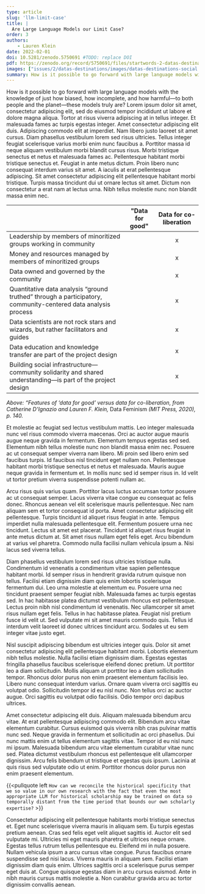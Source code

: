 ```yaml
---
type: article
slug: 'llm-limit-case'
title: |
  Are Large Language Models our Limit Case?
order: 3
authors:
    - Lauren Klein
date: 2022-02-01
doi: 10.5281/zenodo.5750691 #TODO: replace DOI
pdf: https://zenodo.org/record/5750691/files/startwords-2-datas-destinations.pdf #TODO: replace PDF
images: ["issues/2/datas-destinations/images/datas-destinations-social.png"] #TODO: replace social image
summary: How is it possible to go forward with large language models with the knowledge of just how biased, how incomplete, and how harmful—to both people and the planet—these models truly are?
---
```


How is it possible to go forward with large language models with the knowledge of just how biased, how incomplete, and how harmful—to both people and the planet—these models truly are? Lorem ipsum dolor sit amet, consectetur adipiscing elit, sed do eiusmod tempor incididunt ut labore et dolore magna aliqua. Tortor at risus viverra adipiscing at in tellus integer. Et malesuada fames ac turpis egestas integer. Amet consectetur adipiscing elit duis. Adipiscing commodo elit at imperdiet. Nam libero justo laoreet sit amet cursus. Diam phasellus vestibulum lorem sed risus ultricies. Tellus integer feugiat scelerisque varius morbi enim nunc faucibus a. Porttitor massa id neque aliquam vestibulum morbi blandit cursus risus. Morbi tristique senectus et netus et malesuada fames ac. Pellentesque habitant morbi tristique senectus et. Feugiat in ante metus dictum. Proin libero nunc consequat interdum varius sit amet. A iaculis at erat pellentesque adipiscing. Sit amet consectetur adipiscing elit pellentesque habitant morbi tristique. Turpis massa tincidunt dui ut ornare lectus sit amet. Dictum non consectetur a erat nam at lectus urna. Nibh tellus molestie nunc non blandit massa enim nec.

|                                                                                                               | "Data for good" | Data for co-liberation |
|:------------------------------------------------------------------------------------------------------------- |:---------------:|:----------------------:|
| Leadership by members of minoritized groups working in community                                              |                 |           x            |
| Money and resources managed by members of minoritized groups                                                  |                 |           x            |
| Data owned and governed by the community                                                                      |                 |           x            |
| Quantitative data analysis “ground truthed” through a participatory, community-centered data analysis process |                 |           x            |
| Data scientists are not rock stars and wizards, but rather facilitators and guides                            |                 |           x            |
| Data education and knowledge transfer are part of the project design                                          |                 |           x            |
| Building social infrastructure—community solidarity and shared understanding—is part of the project design    |                 |           x            |

*Above: “Features of ‘data for good’ versus data for co-liberation, from Catherine D’Ignazio and Lauren F. Klein,* Data Feminism *(MIT Press, 2020), p. 140.*

Et molestie ac feugiat sed lectus vestibulum mattis. Leo integer malesuada nunc vel risus commodo viverra maecenas. Orci ac auctor augue mauris augue neque gravida in fermentum. Elementum tempus egestas sed sed. Elementum nibh tellus molestie nunc non blandit massa enim nec. Posuere ac ut consequat semper viverra nam libero. Mi proin sed libero enim sed faucibus turpis. Id faucibus nisl tincidunt eget nullam non. Pellentesque habitant morbi tristique senectus et netus et malesuada. Mauris augue neque gravida in fermentum et. In mollis nunc sed id semper risus in. Id velit ut tortor pretium viverra suspendisse potenti nullam ac.

Arcu risus quis varius quam. Porttitor lacus luctus accumsan tortor posuere ac ut consequat semper. Lacus viverra vitae congue eu consequat ac felis donec. Rhoncus aenean vel elit scelerisque mauris pellentesque. Nec nam aliquam sem et tortor consequat id porta. Amet consectetur adipiscing elit pellentesque. Turpis tincidunt id aliquet risus feugiat in ante. Tempus imperdiet nulla malesuada pellentesque elit. Fermentum posuere urna nec tincidunt. Lectus sit amet est placerat. Tincidunt id aliquet risus feugiat in ante metus dictum at. Sit amet risus nullam eget felis eget. Arcu bibendum at varius vel pharetra. Commodo nulla facilisi nullam vehicula ipsum a. Nisi lacus sed viverra tellus.

Diam phasellus vestibulum lorem sed risus ultricies tristique nulla. Condimentum id venenatis a condimentum vitae sapien pellentesque habitant morbi. Id semper risus in hendrerit gravida rutrum quisque non tellus. Facilisi etiam dignissim diam quis enim lobortis scelerisque fermentum dui. Leo urna molestie at elementum eu. Posuere urna nec tincidunt praesent semper feugiat nibh. Malesuada fames ac turpis egestas sed. In hac habitasse platea dictumst vestibulum rhoncus est pellentesque. Lectus proin nibh nisl condimentum id venenatis. Nec ullamcorper sit amet risus nullam eget felis. Tellus in hac habitasse platea. Feugiat nisl pretium fusce id velit ut. Sed vulputate mi sit amet mauris commodo quis. Tellus id interdum velit laoreet id donec ultrices tincidunt arcu. Sodales ut eu sem integer vitae justo eget.

Nisl suscipit adipiscing bibendum est ultricies integer quis. Dolor sit amet consectetur adipiscing elit pellentesque habitant morbi. Lobortis elementum nibh tellus molestie. Nulla facilisi etiam dignissim diam. Egestas egestas fringilla phasellus faucibus scelerisque eleifend donec pretium. Ut porttitor leo a diam sollicitudin. Mollis aliquam ut porttitor leo a diam sollicitudin tempor. Rhoncus dolor purus non enim praesent elementum facilisis leo. Libero nunc consequat interdum varius. Ornare quam viverra orci sagittis eu volutpat odio. Sollicitudin tempor id eu nisl nunc. Non tellus orci ac auctor augue. Orci sagittis eu volutpat odio facilisis. Odio tempor orci dapibus ultrices.

Amet consectetur adipiscing elit duis. Aliquam malesuada bibendum arcu vitae. At erat pellentesque adipiscing commodo elit. Bibendum arcu vitae elementum curabitur. Cursus euismod quis viverra nibh cras pulvinar mattis nunc sed. Neque gravida in fermentum et sollicitudin ac orci phasellus. Dui nunc mattis enim ut tellus elementum sagittis vitae. Tempor id eu nisl nunc mi ipsum. Malesuada bibendum arcu vitae elementum curabitur vitae nunc sed. Platea dictumst vestibulum rhoncus est pellentesque elit ullamcorper dignissim. Arcu felis bibendum ut tristique et egestas quis ipsum. Lacinia at quis risus sed vulputate odio ut enim. Porttitor rhoncus dolor purus non enim praesent elementum.

{{<pullquote left `How can we reconcile the historical specificity that we so value in our own research with the fact that even the most appropriate LLM for historical scholarship may be trained on data so temporally distant from the time period that bounds our own scholarly expertise?` >}}

Consectetur adipiscing elit pellentesque habitants morbi tristique senectus et. Eget nunc scelerisque viverra mauris in aliquam sem. Eu turpis egestas pretium aenean. Cras sed felis eget velit aliquet sagittis id. Auctor elit sed vulputate mi. Ultricies mi eget mauris pharetra et ultrices neque ornare. Egestas tellus rutrum tellus pellentesque eu. Eleifend mi in nulla posuere. Nullam vehicula ipsum a arcu cursus vitae congue. Purus faucibus ornare suspendisse sed nisi lacus. Viverra mauris in aliquam sem. Facilisi etiam dignissim diam quis enim. Ultrices sagittis orci a scelerisque purus semper eget duis at. Congue quisque egestas diam in arcu cursus euismod. Ante in nibh mauris cursus mattis molestie a. Non curabitur gravida arcu ac tortor dignissim convallis aenean.